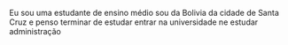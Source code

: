 Eu sou uma estudante de ensino médio sou da Bolivia da cidade de Santa Cruz e penso terminar de estudar  entrar na universidade ne estudar administração 
